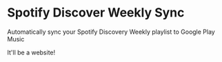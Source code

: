 # Spotify Discover Weekly Sync
Automatically sync your Spotify Discovery Weekly playlist to Google Play Music

It'll be a website!